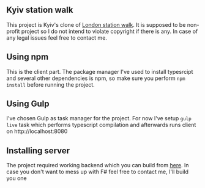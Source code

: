 ## Kyiv station walk
This project is Kyiv's clone of [London station walk](http://www.nationalparkcity.london/station_walks).
It is supposed to be non-profit project so I do not intend to violate copyright if there is any. In case of any legal issues feel free to contact me.
## Using npm
This is the client part. The package manager I've used to install typesrcipt and several other dependencies is npm, so make sure you perform `npm install` before running the project.
## Using Gulp
I've chosen Gulp as task manager for the project. For now I've setup `gulp live` task which performs typescript compilation and afterwards runs client on http://localhost:8080
## Installing server
The project required working backend which you can build from [here](https://github.com/Wkalmar/stationwalk.server). In case you don't want to mess up with F# feel free to contact me, I'll build you one
